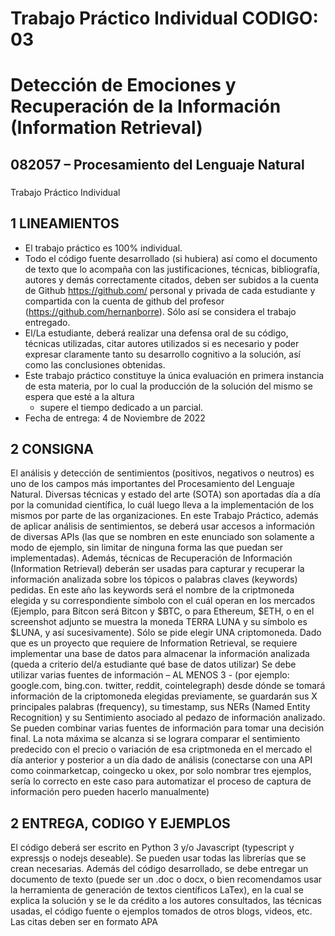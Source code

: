 # Trabajo Práctico Individual CODIGO: 03 <h1>  Detección de Emociones y Recuperación de la Información (Information Retrieval)<h2> 082057 – Procesamiento del Lenguaje Natural<h3>
Trabajo Práctico Individual

## 1 LINEAMIENTOS
  * El trabajo práctico es 100% individual.
  * Todo el código fuente desarrollado (si hubiera) así como el documento de texto que lo
acompaña con las justificaciones, técnicas, bibliografía, autores y demás correctamente
citados, deben ser subidos a la cuenta de Github https://github.com/ personal y privada
de cada estudiante y compartida con la cuenta de github del profesor
(https://github.com/hernanborre). Sólo así se considera el trabajo entregado.
  * El/La estudiante, deberá realizar una defensa oral de su código, técnicas utilizadas, citar
autores utilizados si es necesario y poder expresar claramente tanto su desarrollo
cognitivo a la solución, así como las conclusiones obtenidas.
  * Este trabajo práctico constituye la única evaluación en primera instancia de esta
materia, por lo cual la producción de la solución del mismo se espera que esté a la altura
    * supere el tiempo dedicado a un parcial.
  * Fecha de entrega: 4 de Noviembre de 2022

## 2 CONSIGNA
El análisis y detección de sentimientos (positivos, negativos o neutros) es uno de los campos más
importantes del Procesamiento del Lenguaje Natural.
Diversas técnicas y estado del arte (SOTA) son aportadas día a día por la comunidad científica,
lo cuál luego lleva a la implementación de los mismos por parte de las organizaciones.
En este Trabajo Práctico, además de aplicar análisis de sentimientos, se deberá usar accesos a
información de diversas APIs (las que se nombren en este enunciado son solamente a modo de
ejemplo, sin limitar de ninguna forma las que puedan ser implementadas). Además, técnicas de
Recuperación de Información (Information Retrieval) deberán ser usadas para capturar y
recuperar la información analizada sobre los tópicos o palabras claves (keywords) pedidas.
En este año las keywords será el nombre de la criptmoneda elegida y su correspondiente símbolo
con el cuál operan en los mercados (Ejemplo, para Bitcon será Bitcon y $BTC, o para Ethereum,
$ETH, o en el screenshot adjunto se muestra la moneda TERRA LUNA y su símbolo es $LUNA,
y así sucesivamente). Sólo se pide elegir UNA criptomoneda.
Dado que es un proyecto que requiere de Information Retrieval, se requiere implementar una
base de datos para almacenar la información analizada (queda a criterio del/a estudiante qué base
de datos utilizar)
Se debe utilizar varias fuentes de información – AL MENOS 3 - (por ejemplo: google.com,
bing.con. twitter, reddit, cointelegraph) desde dónde se tomará información de la criptomoneda
elegidas previamente, se guardarán sus X principales palabras (frequency), su timestamp, sus
NERs (Named Entity Recognition) y su Sentimiento asociado al pedazo de información
analizado. Se pueden combinar varias fuentes de información para tomar una decisión final.
La nota máxima se alcanza si se lograra comparar el sentimiento predecido con el precio o
variación de esa criptmoneda en el mercado el día anterior y posterior a un día dado de análisis
(conectarse con una API como coinmarketcap, coingecko u okex, por solo nombrar tres
ejemplos, sería lo correcto en este caso para automatizar el proceso de captura de información
pero pueden hacerlo manualmente)

## 2 ENTREGA, CODIGO Y EJEMPLOS
El código deberá ser escrito en Python 3 y/o Javascript (typescript y expressjs o nodejs deseable).
Se pueden usar todas las librerías que se crean necesarias.
Además del código desarrollado, se debe entregar un documento de texto (puede ser un .doc o
docx, o bien recomendamos usar la herramienta de generación de textos científicos LaTex), en la
cual se explica la solución y se le da crédito a los autores consultados, las técnicas usadas, el
código fuente o ejemplos tomados de otros blogs, videos, etc.
Las citas deben ser en formato APA
